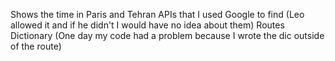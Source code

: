 Shows the time in Paris and Tehran 
APIs that I used Google to find (Leo allowed it and if he didn't I would have no idea about them) 
Routes
Dictionary (One day my code had a problem because I wrote the dic outside of the route)
